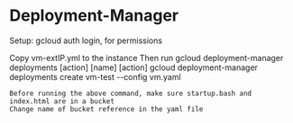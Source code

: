 # Deployment-Manager
Setup:
  gcloud auth login, for permissions
  
  Copy vm-extIP.yml to the instance
  Then run
    gcloud deployment-manager deployments [action] [name] [action]
    gcloud deployment-manager deployments create vm-test --config vm.yaml
    
    Before running the above command, make sure startup.bash and index.html are in a bucket
    Change name of bucket reference in the yaml file
